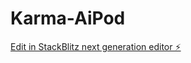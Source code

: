 # Karma-AiPod

[Edit in StackBlitz next generation editor ⚡️](https://stackblitz.com/~/github.com/Tuhin28/Karma-AiPod)